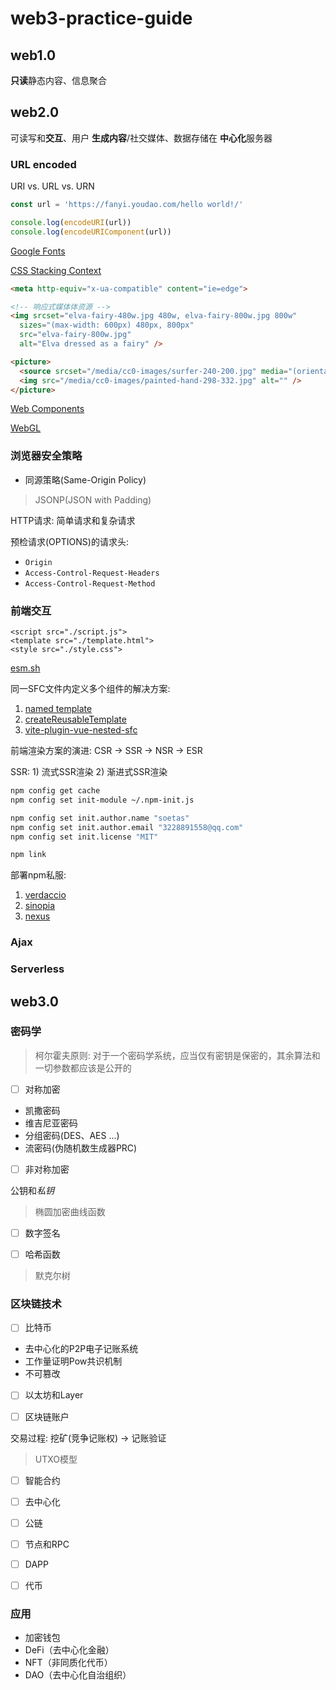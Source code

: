 # web3-practice-guide

## web1.0

**只读**静态内容、信息聚合

## web2.0

可读写和**交互**、用户 **生成内容**/社交媒体、数据存储在 **中心化**服务器

### URL encoded

URI vs. URL vs. URN

```js
const url = 'https://fanyi.youdao.com/hello world!/'

console.log(encodeURI(url))
console.log(encodeURIComponent(url))

```

[Google Fonts](https://www.googlefonts.cn/)

[CSS Stacking Context](https://developer.mozilla.org/en-US/docs/Web/CSS/CSS_positioned_layout/Understanding_z-index/Stacking_context)

```html
<meta http-equiv="x-ua-compatible" content="ie=edge">

<!-- 响应式媒体体资源 -->
<img srcset="elva-fairy-480w.jpg 480w, elva-fairy-800w.jpg 800w" 
  sizes="(max-width: 600px) 480px, 800px"
  src="elva-fairy-800w.jpg"
  alt="Elva dressed as a fairy" />

<picture>
  <source srcset="/media/cc0-images/surfer-240-200.jpg" media="(orientation: portrait)" />
  <img src="/media/cc0-images/painted-hand-298-332.jpg" alt="" />
</picture>


```

[Web Components](https://developer.mozilla.org/zh-CN/docs/Web/API/Web_components)

[WebGL](https://developer.mozilla.org/zh-CN/docs/Web/API/WebGL_API)

### 浏览器安全策略

- 同源策略(Same-Origin Policy)

> JSONP(JSON with Padding)

HTTP请求: 简单请求和复杂请求

预检请求(OPTIONS)的请求头:

- `Origin`
- `Access-Control-Request-Headers`
- `Access-Control-Request-Method`

### 前端交互

```vue
<script src="./script.js">
<template src="./template.html">
<style src="./style.css">  

```

[esm.sh](https://esm.sh/)

同一SFC文件内定义多个组件的解决方案:

1. [named template](https://vue-macros.dev/zh-CN/features/named-template.html)
2. [createReusableTemplate](https://vueuse.org/core/createReusableTemplate/)
3. [vite-plugin-vue-nested-sfc](https://github.com/hunyan-io/vite-plugin-vue-nested-sfc)

前端渲染方案的演进: CSR -> SSR -> NSR -> ESR

SSR: 1) 流式SSR渲染  2) 渐进式SSR渲染

```sh
npm config get cache
npm config set init-module ~/.npm-init.js

npm config set init.author.name "soetas"
npm config set init.author.email "3228891558@qq.com"
npm config set init.license "MIT"

npm link

```

部署npm私服:

1. [verdaccio](https://verdaccio.org/)
2. [sinopia](https://github.com/rlidwka/sinopia)
3. [nexus](https://www.sonatype.com/products/sonatype-nexus-oss)

### Ajax

### Serverless

## web3.0

### 密码学

> 柯尔霍夫原则: 对于一个密码学系统，应当仅有密钥是保密的，其余算法和一切参数都应该是公开的

- [ ] 对称加密

- 凯撒密码
- 维吉尼亚密码
- 分组密码(DES、AES ...)
- 流密码(伪随机数生成器PRC)

- [ ] 非对称加密

公钥和*私钥*

> 椭圆加密曲线函数

- [ ] 数字签名

- [ ] 哈希函数

> 默克尔树

### 区块链技术

- [ ] 比特币

- 去中心化的P2P电子记账系统
- 工作量证明Pow共识机制
- 不可篡改

- [ ] 以太坊和Layer

- [ ] 区块链账户

交易过程: 挖矿(竞争记账权) -> 记账验证

> UTXO模型

- [ ] 智能合约

- [ ] 去中心化

- [ ] 公链

- [ ] 节点和RPC

- [ ] DAPP

- [ ] 代币

### 应用

- 加密钱包
- DeFi（去中心化金融）
- NFT（非同质化代币）
- DAO（去中心化自治组织）
  